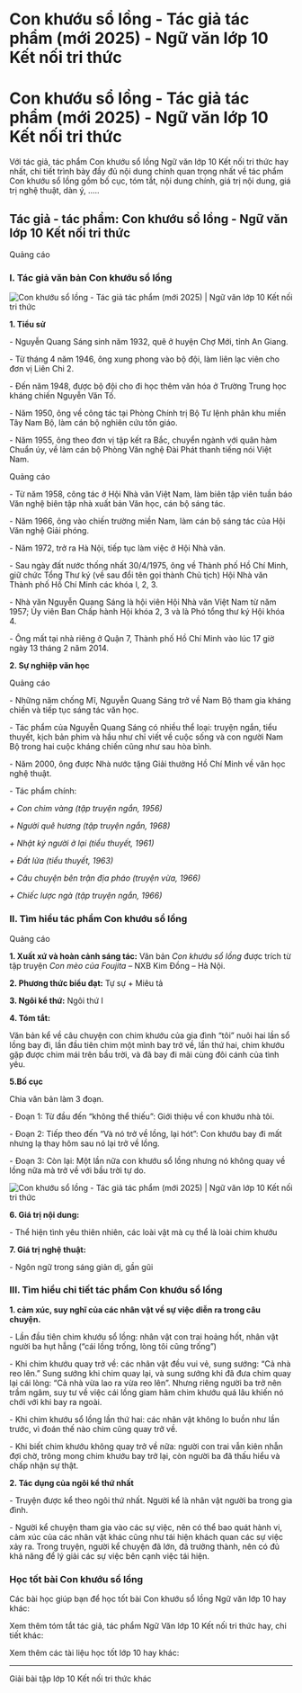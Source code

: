 # Con khướu sổ lồng - Tác giả tác phẩm (mới 2025) - Ngữ văn lớp 10 Kết nối tri thức

# Con khướu sổ lồng - Tác giả tác phẩm (mới 2025) - Ngữ văn lớp 10 Kết nối tri thức

Với tác giả, tác phẩm Con khướu sổ lồng Ngữ văn lớp 10 Kết nối tri thức hay nhất, chi tiết trình bày đầy đủ nội dung chính quan trọng nhất về tác phẩm Con khướu sổ lồng gồm bố cục, tóm tắt, nội dung chính, giá trị nội dung, giá trị nghệ thuật, dàn ý, .....

## Tác giả - tác phẩm: Con khướu sổ lồng - Ngữ văn lớp 10 Kết nối tri thức

Quảng cáo

### **I. Tác giả văn bản Con khướu sổ lồng**

![Con khướu sổ lồng - Tác giả tác phẩm \(mới 2025\) | Ngữ văn lớp 10 Kết nối tri thức](https://vietjack.com/soan-van-lop-10-kn/images/tac-gia-tac-pham-con-khuou-so-long.PNG)

**1\. Tiểu sử**

\- Nguyễn Quang Sáng sinh năm 1932, quê ở huyện Chợ Mới, tỉnh An Giang.

\- Từ tháng 4 năm 1946, ông xung phong vào bộ đội, làm liên lạc viên cho đơn vị Liên Chi 2.

\- Đến năm 1948, được bộ đội cho đi học thêm văn hóa ở Trường Trung học kháng chiến Nguyễn Văn Tố.

\- Năm 1950, ông về công tác tại Phòng Chính trị Bộ Tư lệnh phân khu miền Tây Nam Bộ, làm cán bộ nghiên cứu tôn giáo.

\- Năm 1955, ông theo đơn vị tập kết ra Bắc, chuyển ngành với quân hàm Chuẩn úy, về làm cán bộ Phòng Văn nghệ Đài Phát thanh tiếng nói Việt Nam.

Quảng cáo

\- Từ năm 1958, công tác ở Hội Nhà văn Việt Nam, làm biên tập viên tuần báo Văn nghệ biên tập nhà xuất bản Văn học, cán bộ sáng tác.

\- Năm 1966, ông vào chiến trường miền Nam, làm cán bộ sáng tác của Hội Văn nghệ Giải phóng.

\- Năm 1972, trở ra Hà Nội, tiếp tục làm việc ở Hội Nhà văn.

\- Sau ngày đất nước thống nhất 30/4/1975, ông về Thành phố Hồ Chí Minh, giữ chức Tổng Thư ký (về sau đổi tên gọi thành Chủ tịch) Hội Nhà văn Thành phố Hồ Chí Minh các khóa l, 2, 3.

\- Nhà văn Nguyễn Quang Sáng là hội viên Hội Nhà văn Việt Nam từ năm 1957; Ủy viên Ban Chấp hành Hội khóa 2, 3 và là Phó tổng thư ký Hội khóa 4.

\- Ông mất tại nhà riêng ở Quận 7, Thành phố Hồ Chí Minh vào lúc 17 giờ ngày 13 tháng 2 năm 2014.

**2\. Sự nghiệp văn học**

Quảng cáo

\- Những năm chống Mĩ, Nguyễn Quang Sáng trở về Nam Bộ tham gia kháng chiến và tiếp tục sáng tác văn học.

\- Tác phẩm của Nguyễn Quang Sáng có nhiều thể loại: truyện ngắn, tiểu thuyết, kịch bản phim và hầu như chỉ viết về cuộc sống và con người Nam Bộ trong hai cuộc kháng chiến cũng như sau hòa bình.

\- Năm 2000, ông được Nhà nước tặng Giải thưởng Hồ Chí Minh về văn học nghệ thuật.

\- Tác phẩm chính:

_\+ Con chim vàng (tập truyện ngắn, 1956)_

_\+ Người quê hương (tập truyện ngắn, 1968)_

_\+ Nhật ký người ở lại (tiểu thuyết, 1961)_

_\+ Đất lửa (tiểu thuyết, 1963)_

_\+ Câu chuyện bên trận địa pháo (truyện vừa, 1966)_

_\+ Chiếc lược ngà (tập truyện ngắn, 1966)_

### **II. Tìm hiểu tác phẩm Con khướu sổ lồng**

Quảng cáo

**1\. Xuất xứ và hoàn cảnh sáng tác:** Văn bản _Con khướu sổ lồng_ được trích từ tập truyện _Con mèo của Foujita_ – NXB Kim Đồng – Hà Nội.

**2\. Phương thức biểu đạt:** Tự sự + Miêu tả

**3\. Ngôi kể thứ:** Ngôi thứ I

**4\. Tóm tắt:**

Văn bản kể về câu chuyện con chim khướu của gia đình “tôi” nuôi hai lần sổ lồng bay đi, lần đầu tiên chim một mình bay trở về, lần thứ hai, chim khướu gặp được chim mái trên bầu trời, và đã bay đi mãi cùng đôi cánh của tình yêu.

**5.Bố cục**

Chia văn bản làm 3 đoạn.

\- Đoạn 1: Từ đầu đến “không thể thiếu”: Giới thiệu về con khướu nhà tôi.

\- Đoạn 2: Tiếp theo đến “Và nó trở về lồng, lại hót”: Con khướu bay đi mất nhưng lạ thay hôm sau nó lại trở về lồng.

\- Đoạn 3: Còn lại: Một lần nữa con khướu sổ lồng nhưng nó không quay về lồng nữa mà trở về với bầu trời tự do.

![Con khướu sổ lồng - Tác giả tác phẩm \(mới 2025\) | Ngữ văn lớp 10 Kết nối tri thức](https://vietjack.com/soan-van-lop-10-kn/images/tac-gia-tac-pham-con-khuou-so-long-1.PNG)

**6\. Giá trị nội dung:**

\- Thể hiện tình yêu thiên nhiên, các loài vật mà cụ thể là loài chim khướu 

**7\. Giá trị nghệ thuật:**

\- Ngôn ngữ trong sáng giản dị, gần gũi

### **III. Tìm hiểu chi tiết tác phẩm Con khướu sổ lồng**

**1\. cảm xúc, suy nghĩ của các nhân vật về sự việc diễn ra trong câu chuyện.**

\- Lần đầu tiên chim khướu sổ lồng: nhân vật con trai hoảng hốt, nhân vật người ba hụt hẫng (“cái lồng trống, lòng tôi cũng trống”)

\- Khi chim khướu quay trở về: các nhân vật đều vui vẻ, sung sướng: “Cả nhà reo lên.” Sung sướng khi chim quay lại, và sung sướng khi đã đưa chim quay lại cái lòng: “Cả nhà vừa lao ra vừa reo lên”. Nhưng riêng người ba trở nên trầm ngâm, suy tư về việc cái lồng giam hãm chim khướu quá lâu khiến nó chới với khi bay ra ngoài.

\- Khi chim khướu sổ lồng lần thứ hai: các nhân vật không lo buồn như lần trước, vì đoán thế nào chim cũng quay trở về.

\- Khi biết chim khướu không quay trở về nữa: người con trai vẫn kiên nhẫn đợi chờ, trông mong chim khướu bay trở lại, còn người ba đã thấu hiểu và chấp nhận sự thật.

**2\. Tác dụng của ngôi kể thứ nhất**

\- Truyện được kể theo ngôi thứ nhất. Người kể là nhân vật người ba trong gia đình.

\- Người kể chuyện tham gia vào các sự việc, nên có thể bao quát hành vi, cảm xúc của các nhân vật khác cũng như tái hiện khách quan các sự việc xảy ra. Trong truyện, người kể chuyện đã lớn, đã trưởng thành, nên có đủ khả năng để lý giải các sự việc bên cạnh việc tái hiện.

### **Học tốt bài Con khướu sổ lồng**

Các bài học giúp bạn để học tốt bài Con khướu sổ lồng Ngữ văn lớp 10 hay khác:

Xem thêm tóm tắt tác giả, tác phẩm Ngữ Văn lớp 10 Kết nối tri thức hay, chi tiết khác:

Xem thêm các tài liệu học tốt lớp 10 hay khác:

* * *

Giải bài tập lớp 10 Kết nối tri thức khác
